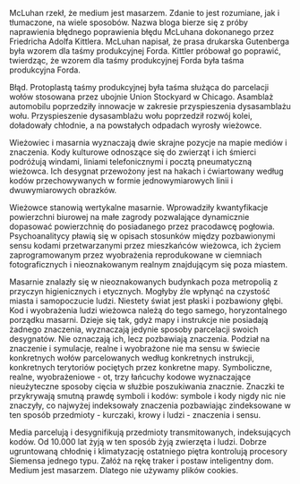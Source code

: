 McLuhan rzekł, że medium jest masarzem. Zdanie to jest rozumiane, jak i tłumaczone, na wiele sposobów. Nazwa bloga bierze się z próby naprawienia błędnego poprawienia błędu McLuhana dokonanego przez Friedricha Adolfa Kittlera. McLuhan napisał, że prasa drukarska Gutenberga była wzorem dla taśmy produkcyjnej Forda. Kittler próbował go poprawić, twierdząc, że wzorem dla taśmy produkcyjnej Forda była taśma produkcyjna Forda. 

Błąd. Protoplastą taśmy produkcyjnej była taśma służąca do parcelacji wołów stosowana przez ubojnie Union Stockyard w Chicago. Asamblaż automobilu poprzedziły innowacje w zakresie przyspieszenia dysasamblażu wołu. Przyspieszenie dysasamblażu wołu poprzedził rozwój kolei, doładowały chłodnie, a na powstałych odpadach wyrosły wieżowce.

Wieżowiec i masarnia wyznaczają dwie skrajne pozycje na mapie mediów i znaczenia. Kody kulturowe odnoszące się do zwierząt i ich śmierci podróżują windami, liniami telefonicznymi i pocztą pneumatyczną wieżowca. Ich desygnat przewożony jest na hakach i ćwiartowany według kodów przechowywanych w formie jednowymiarowych linii i dwuwymiarowych obrazków. 

Wieżowce stanowią wertykalne masarnie. Wprowadziły kwantyfikacje powierzchni biurowej na małe zagrody pozwalające dynamicznie dopasować powierzchnię do posiadanego przez pracodawcę pogłowia. Psychoanalitycy pławią się w opisach stosunków między pozbawionymi sensu kodami przetwarzanymi przez mieszkańców wieżowca, ich życiem zaprogramowanym przez wyobrażenia reprodukowane w ciemniach fotograficznych i nieoznakowanym realnym znajdującym się poza miastem. 

Masarnie znalazły się w nieoznakowanych budynkach poza metropolią z przyczyn higienicznych i etycznych. Mogłyby źle wpłynąć na czystość miasta i samopoczucie ludzi. Niestety świat jest płaski i pozbawiony głębi. Kod i wyobrażenia ludzi wieżowca należą do tego samego, horyzontalnego porządku masarni. Dzieje się tak, gdyż mapy i instrukcje nie posiadają żadnego znaczenia, wyznaczają jedynie sposoby parcelacji swoich desygnatów. Nie oznaczają ich, lecz pozbawiają znaczenia. Podział na znaczenie i symulacje, realne i wyobrażone nie ma sensu w świecie konkretnych wołów parcelowanych według konkretnych instrukcji, konkretnych terytoriów pociętych przez konkretne mapy. Symboliczne, realne, wyobrażeniowe - ot, trzy łańcuchy kodowe wyznaczające nieużyteczne sposoby cięcia w służbie poszukiwania znacznie. Znaczki te przykrywają smutną prawdę symboli i kodów: symbole i kody nigdy nic nie znaczyły, co najwyżej indeksowały znaczenia pozbawiając zindeksowane w ten sposób przedmioty - kurczaki, krowy i ludzi - znaczenia i sensu. 

Media parcelują i desygnifikują przedmioty transmitowanych, indeksujących kodów. Od 10.000 lat żyją w ten sposób żyją zwierzęta i ludzi. Dobrze ugruntowaną chłodnię i klimatyzację ostatniego piętra kontrolują procesory Siemensa jednego typu. 
Załóż na rękę traker i postaw inteligentny dom. Medium jest masarzem. 
Dlatego nie używamy plików cookies.
